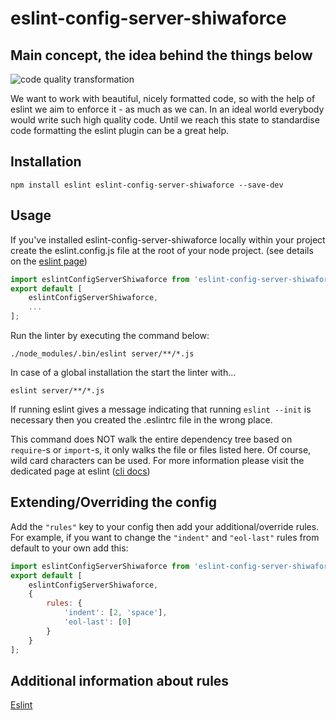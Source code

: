 # eslint-config-server-shiwaforce

## Main concept, the idea behind the things below

![code quality transformation](./quality-transformation.png "Code quality transformation")

We want to work with beautiful, nicely formatted code, so with the help of eslint we aim to enforce it - as much as we can. In an ideal world everybody would write such high quality code. Until we reach this state to standardise code formatting the eslint plugin can be a great help.

## Installation

```
npm install eslint eslint-config-server-shiwaforce --save-dev
```

## Usage

If you've installed eslint-config-server-shiwaforce locally within your project create the eslint.config.js file at the root of your node project.
(see details on the [eslint page](http://eslint.org/docs/user-guide/command-line-interface))

```js
import eslintConfigServerShiwaforce from 'eslint-config-server-shiwaforce';
export default [
	eslintConfigServerShiwaforce,
	...
];
```
Run the linter by executing the command below:

```
./node_modules/.bin/eslint server/**/*.js
```

In case of a global installation the start the linter with...

```
eslint server/**/*.js
```

If running eslint gives a message indicating that running `eslint --init` is necessary then you created the .eslintrc file in the wrong place.

This command does NOT walk the entire dependency tree based on `require`-s or `import`-s, it only walks the file or files listed here. Of course, wild card characters can be used. For more information please visit the dedicated page at eslint ([cli docs](http://eslint.org/docs/user-guide/command-line-interface))

## Extending/Overriding the config

Add the `"rules"` key to your config then add your additional/override rules. For example, if you want to change the `"indent"` and `"eol-last"` rules from default to your own add this:

```js
import eslintConfigServerShiwaforce from 'eslint-config-server-shiwaforce';
export default [
	eslintConfigServerShiwaforce,
	{
		rules: {
			'indent': [2, 'space'],
			'eol-last': [0]
		}
	}
];
```

## Additional information about rules
[Eslint](http://eslint.org)
